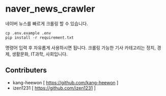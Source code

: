 # naver_news_crawler
네이버 뉴스를 빠르게 크롤링 할 수 있습니다.

```
cp .env.example .env
pip install -r requirement.txt
```

명령어 입력 후 자유롭게 사용하시면 됩니다.
크롤링 가능한 기사 카테고리는 정치, 경제, 생활문화, IT과학, 사회입니다.

## Contributers
* kang-heewon [ https://github.com/kang-heewon ]
* izen1231 [ https://github.com/izen1231 ]
